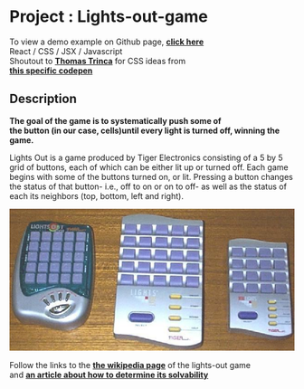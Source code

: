 # Project : Lights-out-game

To view a demo example on Github page, **[click here](https://criscrispy.github.io/lights-out-game/)**\
React  / CSS / JSX / Javascript\
Shoutout to **[Thomas Trinca](https://codepen.io/Trinca)** for CSS ideas from\
 **[this specific codepen](https://codepen.io/Trinca/pen/NAvpWa)**

## Description

**The goal of the game is to systematically push some of**\
**the button (in our case, cells)until every light is turned off, winning the game.**

Lights Out is a game produced by Tiger Electronics consisting of a 5 by 5 \
grid of buttons, each of which can be either lit up or turned off. Each game \
begins with some of the buttons turned on, or lit. Pressing a button changes \
the status of that button- i.e., off to on or on to off- as well as the status of \
each its neighbors (top, bottom, left and right).

![Lights out game](lights-out-game-750.jpeg "Ligths Out game")

Follow the links to the **[the wikipedia page](https://en.wikipedia.org/wiki/Lights_Out_(game))** of the lights-out game\
and **[an article about how to determine its solvability](https://ida.mtholyoke.edu/bitstream/handle/10166/693/375.pdf?sequence=1&isAllowed=y)**

 
